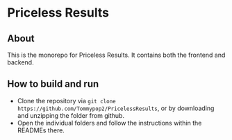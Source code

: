 # Priceless Results

## About

This is the monorepo for Priceless Results. It contains both the frontend and backend.

## How to build and run

- Clone the repository via `git clone https://github.com/Tommypop2/PricelessResults`, or by downloading and unzipping the folder from github.
- Open the individual folders and follow the instructions within the READMEs there.
